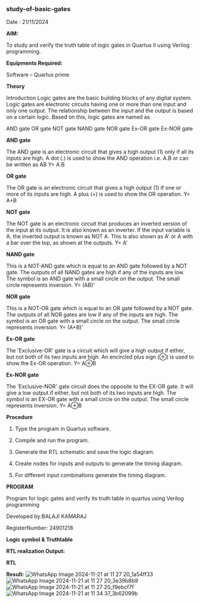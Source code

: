 
### study-of-basic-gates

Date : 21/11/2024

**AIM:** 

To study and verify the truth table of logic gates in Quartus II using Verilog programming.

**Equipments Required:**

Software – Quartus prime 

**Theory**

Introduction Logic gates are the basic building blocks of any digital system. Logic gates are electronic circuits having one or more than one input and only one output. The relationship between the input and the output is based on a certain logic. Based on this, logic gates are named as

AND gate OR gate NOT gate NAND gate NOR gate Ex-OR gate Ex-NOR gate

**AND gate**

The AND gate is an electronic circuit that gives a high output (1) only if all its inputs are high. A dot (.) is used to show the AND operation i.e. A.B or can be written as AB
Y= A.B

**OR gate** 

The OR gate is an electronic circuit that gives a high output (1) if one or more of its inputs are high. A plus (+) is used to show the OR operation.
Y= A+B

**NOT gate**

The NOT gate is an electronic circuit that produces an inverted version of the input at its output. It is also known as an inverter. If the input variable is A, the inverted output is known as NOT A. This is also shown as A' or A with a bar over the top, as shown at the outputs.
Y= A'

**NAND gate**

This is a NOT-AND gate which is equal to an AND gate followed by a NOT gate. The outputs of all NAND gates are high if any of the inputs are low. The symbol is an AND gate with a small circle on the output. The small circle represents inversion.
Y= (AB)’

**NOR gate**

This is a NOT-OR gate which is equal to an OR gate followed by a NOT gate. The outputs of all NOR gates are low if any of the inputs are high. The symbol is an OR gate with a small circle on the output. The small circle represents inversion.
Y= (A+B)’

**Ex-OR gate**

The 'Exclusive-OR' gate is a circuit which will give a high output if either, but not both of its two inputs are high. An encircled plus sign (⊕) is used to show the Ex-OR operation.
Y= A⊕B

**Ex-NOR gate**

The 'Exclusive-NOR' gate circuit does the opposite to the EX-OR gate. It will give a low output if either, but not both of its two inputs are high. The symbol is an EX-OR gate with a small circle on the output. The small circle represents inversion.
Y= A⊕B

**Procedure** 

1.	Type the program in Quartus software.

2.	Compile and run the program.

3.	Generate the RTL schematic and save the logic diagram.

4.	Create nodes for inputs and outputs to generate the timing diagram.

5.	For different input combinations generate the timing diagram.


**PROGRAM**

Program for logic gates and verify its truth table in quartus using Verilog programming

 Developed by:BALAJI KAMARAJ

 RegisterNumber: 24901218
 
**Logic symbol & Truthtable**

**RTL realization Output:** 

**RTL**

**Result:**
![WhatsApp Image 2024-11-21 at 11 27 20_1a54ff33](https://github.com/user-attachments/assets/2acea979-5f1e-4782-8a86-4624b0c7cec4)
![WhatsApp Image 2024-11-21 at 11 27 20_3e39b8b9](https://github.com/user-attachments/assets/61696d8b-94fd-488f-9ef6-e7ca9e77c911)
![WhatsApp Image 2024-11-21 at 11 27 20_f9ebcf7f](https://github.com/user-attachments/assets/db482cf9-7022-4a1c-aeaa-13136ddd3fab)
![WhatsApp Image 2024-11-21 at 11 34 37_3b62099b](https://github.com/user-attachments/assets/b63c11d2-b040-4f4f-a090-2375a119324f)



